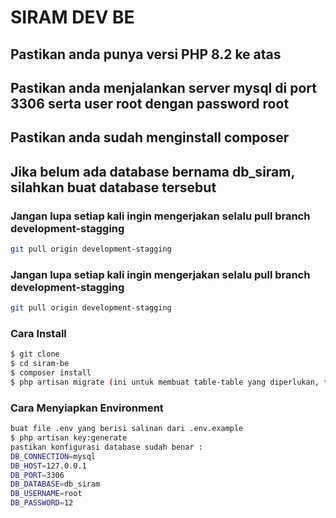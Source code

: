 # SIRAM DEV BE

## Pastikan anda punya versi PHP 8.2 ke atas

## Pastikan anda menjalankan server mysql di port 3306 serta user root dengan password root

## Pastikan anda sudah menginstall composer

## Jika belum ada database bernama db_siram, silahkan buat database tersebut

### Jangan lupa setiap kali ingin mengerjakan selalu pull branch development-stagging

```bash
git pull origin development-stagging
```

### Jangan lupa setiap kali ingin mengerjakan selalu pull branch development-stagging
```bash
git pull origin development-stagging
```
### Cara Install

```bash
$ git clone
$ cd siram-be
$ composer install
$ php artisan migrate (ini untuk membuat table-table yang diperlukan, tergantung kebutuhan ya)
```

### Cara Menyiapkan Environment

```bash
buat file .env yang berisi salinan dari .env.example
$ php artisan key:generate
pastikan konfigurasi database sudah benar :
DB_CONNECTION=mysql
DB_HOST=127.0.0.1
DB_PORT=3306
DB_DATABASE=db_siram
DB_USERNAME=root
DB_PASSWORD=12

```
